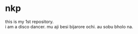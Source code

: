 # nkp
this is my 1st repository.
<br>
i am a disco dancer.
mu aji besi bijarore ochi.
au sobu bholo na.
